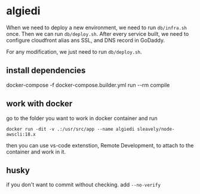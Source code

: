 # algiedi

When we need to deploy a new environment, we need to run `db/infra.sh` once. Then we can run `db/deploy.sh`. After every service built, we need to configure cloudfront alias ans SSL, and DNS record in GoDaddy.

For any modification, we just need to run `db/deploy.sh`.

## install dependencies
docker-compose -f docker-compose.builder.yml run --rm compile

## work with docker
go to the folder you want to work in docker container and run
```
docker run -dit -v .:/usr/src/app --name algiedi sleavely/node-awscli:18.x
```
then you can use vs-code extenstion, Remote Development, to attach to the container and work in it.

## husky
if you don't want to commit without checking. add `--no-verify`